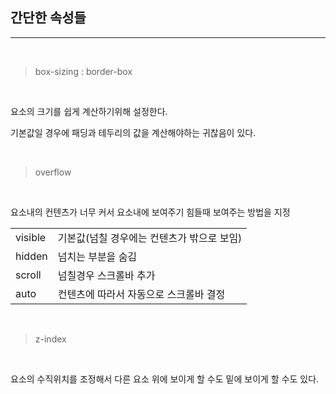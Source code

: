 ## 간단한 속성들
---

<br>

> box-sizing : border-box

<br>

요소의 크기를 쉽게 계산하기위해 설정한다. <br>

기본값일 경우에 패딩과 테두리의 값을 계산해야하는 귀찮음이 있다.


<br>

>overflow

<br>

요소내의 컨텐츠가 너무 커서 요소내에 보여주기 힘들때 보여주는 방법을 지정

|||
|--|--|
|visible|기본값(넘칠 경우에는 컨텐츠가 밖으로 보임)|
|hidden|넘치는 부분을 숨김|
|scroll|넘칠경우 스크롤바 추가|
|auto|컨텐츠에 따라서 자동으로 스크롤바 결정|

<br>

>z-index

<br>

요소의 수직위치를 조정해서 다른 요소 위에 보이게 할 수도 밑에 보이게 할 수도 있다.